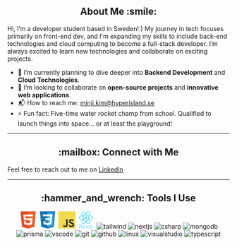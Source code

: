 <h2 align="center">About Me :smile:</h2>
<p>Hi, I’m a developer student based in Sweden!:) My journey in tech focuses primarily on front-end dev, and I'm expanding my skills to include back-end technologies and cloud computing to become a full-stack developer. I’m always excited to learn new technologies and collaborate on exciting projects.</p>

<ul>
  <li>🌱 I’m currently planning to dive deeper into <strong>Backend Development</strong> and <strong>Cloud Technologies</strong>.</li>
  <li>🤝 I’m looking to collaborate on <strong>open-source projects</strong> and <strong>innovative web applications</strong>.</li>
  <li>📬 How to reach me: <a href="mailto:minji.kim@hyperisland.se">minji.kim@hyperisland.se</a></li>
  <li>⚡ Fun fact: Five-time water rocket champ from school. Qualified to launch things into space... or at least the playground!</li>
</ul>

<hr>

<h2 align="center">:mailbox: Connect with Me</h2>
<p>Feel free to reach out to me on <a href="https://www.linkedin.com/in/minji-kim-185a80315/">LinkedIn</a> 

<hr>

<h2 align="center">:hammer_and_wrench: Tools I Use</h2>
<p align="center">
  <!-- Frontend Technologies -->
  <img src="https://raw.githubusercontent.com/devicons/devicon/master/icons/html5/html5-original.svg" alt="html" width="40" height="40"/>
  <img src="https://raw.githubusercontent.com/devicons/devicon/master/icons/css3/css3-original.svg" alt="css" width="40" height="40"/>
  <img src="https://raw.githubusercontent.com/devicons/devicon/master/icons/javascript/javascript-original.svg" alt="javascript" width="40" height="40"/>
  <img src="https://raw.githubusercontent.com/devicons/devicon/master/icons/react/react-original-wordmark.svg" alt="react" width="40" height="40"/>
  <img src="https://cdn.jsdelivr.net/gh/devicons/devicon/icons/tailwindcss/tailwindcss-original.svg" alt="tailwind" width="40" height="40"/>
  <img src="https://cdn.jsdelivr.net/gh/devicons/devicon/icons/nextjs/nextjs-original-wordmark.svg" alt="nextjs" width="40" height="40"/>
  
  <!-- Backend Technologies -->
  <img src="https://cdn.jsdelivr.net/gh/devicons/devicon/icons/csharp/csharp-original.svg" alt="csharp" width="40" height="40"/>
  <img src="https://cdn.jsdelivr.net/gh/devicons/devicon/icons/mongodb/mongodb-original-wordmark.svg" alt="mongodb" width="40" height="40"/>
  <img src="https://cdn.jsdelivr.net/gh/devicons/devicon/icons/prisma/prisma-original-wordmark.svg" alt="prisma" width="40" height="40"/>
  
  <!-- Tools -->
  <img src="https://cdn.jsdelivr.net/gh/devicons/devicon/icons/vscode/vscode-original.svg" alt="vscode" width="40" height="40"/>
  <img src="https://cdn.jsdelivr.net/gh/devicons/devicon/icons/git/git-original.svg" alt="git" width="40" height="40"/>
  <img src="https://cdn.jsdelivr.net/gh/devicons/devicon/icons/github/github-original-wordmark.svg" alt="github" width="40" height="40"/>
  <img src="https://cdn.jsdelivr.net/gh/devicons/devicon/icons/linux/linux-original.svg" alt="linux" width="40" height="40"/>
  <img src="https://cdn.jsdelivr.net/gh/devicons/devicon/icons/visualstudio/visualstudio-plain.svg" alt="visualstudio" width="40" height="40"/>
  <img src="https://cdn.jsdelivr.net/gh/devicons/devicon/icons/typescript/typescript-original.svg" alt="typescript" width="40" height="40"/>
</p>
